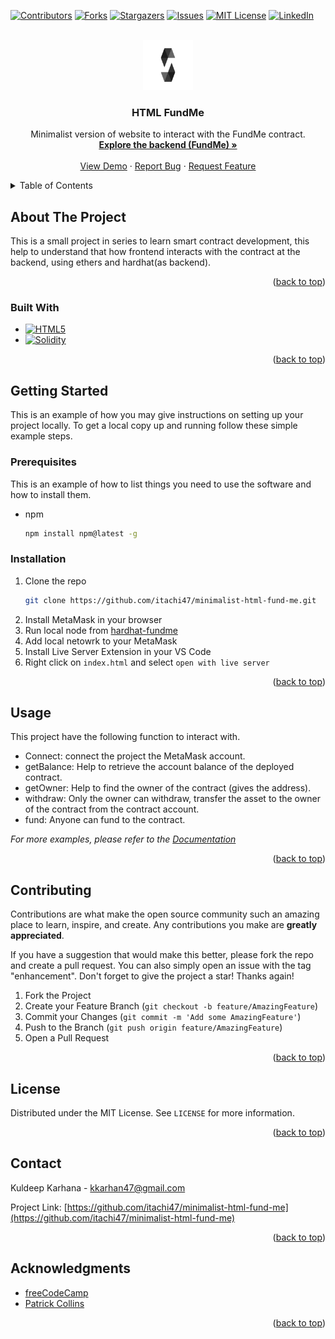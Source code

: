 <!-- Improved compatibility of back to top link: See: https://github.com/othneildrew/Best-README-Template/pull/73 -->
<a name="readme-top"></a>
<!--
*** Thanks for checking out the Best-README-Template. If you have a suggestion
*** that would make this better, please fork the repo and create a pull request
*** or simply open an issue with the tag "enhancement".
*** Don't forget to give the project a star!
*** Thanks again! Now go create something AMAZING! :D
-->



<!-- PROJECT SHIELDS -->
<!--
*** I'm using markdown "reference style" links for readability.
*** Reference links are enclosed in brackets [ ] instead of parentheses ( ).
*** See the bottom of this document for the declaration of the reference variables
*** for contributors-url, forks-url, etc. This is an optional, concise syntax you may use.
*** https://www.markdownguide.org/basic-syntax/#reference-style-links
-->
[![Contributors][contributors-shield]][contributors-url]
[![Forks][forks-shield]][forks-url]
[![Stargazers][stars-shield]][stars-url]
[![Issues][issues-shield]][issues-url]
[![MIT License][license-shield]][license-url]
[![LinkedIn][linkedin-shield]][linkedin-url]



<!-- PROJECT LOGO -->
<br />
<div align="center">
  <a href="https://github.com/itachi47/minimalist-html-fund-me">
    <img src="images/logo.png" alt="Logo" width="80" height="80">
  </a>

<h3 align="center">HTML FundMe</h3>

  <p align="center">
    Minimalist version of website to interact with the FundMe contract.
    <br />
    <a href="https://github.com/itachi47/hardhat-fund-me"><strong>Explore the backend (FundMe) »</strong></a>
    <br />
    <br />
    <a href="https://github.com/itachi47/minimalist-html-fund-me">View Demo</a>
    ·
    <a href="https://github.com/itachi47/minimalist-html-fund-me/issues">Report Bug</a>
    ·
    <a href="https://github.com/itachi47/minimalist-html-fund-me/issues">Request Feature</a>
  </p>
</div>



<!-- TABLE OF CONTENTS -->
<details>
  <summary>Table of Contents</summary>
  <ol>
    <li>
      <a href="#about-the-project">About The Project</a>
      <ul>
        <li><a href="#built-with">Built With</a></li>
      </ul>
    </li>
    <li>
      <a href="#getting-started">Getting Started</a>
      <ul>
        <li><a href="#prerequisites">Prerequisites</a></li>
        <li><a href="#installation">Installation</a></li>
      </ul>
    </li>
    <li><a href="#usage">Usage</a></li>
    <!-- <li><a href="#roadmap">Roadmap</a></li> -->
    <li><a href="#contributing">Contributing</a></li>
    <li><a href="#license">License</a></li>
    <li><a href="#contact">Contact</a></li>
    <li><a href="#acknowledgments">Acknowledgments</a></li>
  </ol>
</details>



<!-- ABOUT THE PROJECT -->
## About The Project

This is a small project in series to learn smart contract development, this help to understand that how frontend interacts with the contract at the backend, using ethers and hardhat(as backend).

<p align="right">(<a href="#readme-top">back to top</a>)</p>



### Built With

* [![HTML5][html.js]][html-url]
* [![Solidity][solidity.js]][solidity-url]

<p align="right">(<a href="#readme-top">back to top</a>)</p>



<!-- GETTING STARTED -->
## Getting Started

This is an example of how you may give instructions on setting up your project locally.
To get a local copy up and running follow these simple example steps.

### Prerequisites

This is an example of how to list things you need to use the software and how to install them.
* npm
  ```sh
  npm install npm@latest -g
  ```

### Installation


1. Clone the repo
   ```sh
   git clone https://github.com/itachi47/minimalist-html-fund-me.git
   ```
2. Install MetaMask in your browser
3. Run local node from [hardhat-fundme](https://github.com/itachi47/hardhat-fund-me)
4. Add local netowrk to your MetaMask
5. Install Live Server Extension in your VS Code 
6. Right click on `index.html` and select `open with live server`

<p align="right">(<a href="#readme-top">back to top</a>)</p>



<!-- USAGE EXAMPLES -->
## Usage

This project have the following function to interact with.
* Connect: connect the project the MetaMask account.
* getBalance: Help to retrieve the account balance of the deployed contract.
* getOwner: Help to find the owner of the contract (gives the address).
* withdraw: Only the owner can withdraw, transfer the asset to the owner of the contract from the contract account.
* fund: Anyone can fund to the contract.


_For more examples, please refer to the [Documentation](https://github.com/itachi47/minimalist-html-fund-me)_

<p align="right">(<a href="#readme-top">back to top</a>)</p>



<!-- ROADMAP -->
<!-- ## Roadmap

- [ ] Feature 1
- [ ] Feature 2
- [ ] Feature 3
    - [ ] Nested Feature

See the [open issues](https://github.com/itachi47/minimalist-html-fund-me/issues) for a full list of proposed features (and known issues).

<p align="right">(<a href="#readme-top">back to top</a>)</p> -->



<!-- CONTRIBUTING -->
## Contributing

Contributions are what make the open source community such an amazing place to learn, inspire, and create. Any contributions you make are **greatly appreciated**.

If you have a suggestion that would make this better, please fork the repo and create a pull request. You can also simply open an issue with the tag "enhancement".
Don't forget to give the project a star! Thanks again!

1. Fork the Project
2. Create your Feature Branch (`git checkout -b feature/AmazingFeature`)
3. Commit your Changes (`git commit -m 'Add some AmazingFeature'`)
4. Push to the Branch (`git push origin feature/AmazingFeature`)
5. Open a Pull Request

<p align="right">(<a href="#readme-top">back to top</a>)</p>



<!-- LICENSE -->
## License

Distributed under the MIT License. See `LICENSE` for more information.

<p align="right">(<a href="#readme-top">back to top</a>)</p>



<!-- CONTACT -->
## Contact

Kuldeep Karhana - kkarhan47@gmail.com

Project Link: [https://github.com/itachi47/minimalist-html-fund-me](https://github.com/itachi47/minimalist-html-fund-me)

<p align="right">(<a href="#readme-top">back to top</a>)</p>



<!-- ACKNOWLEDGMENTS -->
## Acknowledgments

* [freeCodeCamp](https://www.freecodecamp.org/)
* [Patrick Collins](https://twitter.com/PatrickAlphaC)

<p align="right">(<a href="#readme-top">back to top</a>)</p>



<!-- MARKDOWN LINKS & IMAGES -->
<!-- https://www.markdownguide.org/basic-syntax/#reference-style-links -->
[contributors-shield]: https://img.shields.io/github/contributors/itachi47/minimalist-html-fund-me.svg?style=for-the-badge
[contributors-url]: https://github.com/itachi47/minimalist-html-fund-me/graphs/contributors
[forks-shield]: https://img.shields.io/github/forks/itachi47/minimalist-html-fund-me.svg?style=for-the-badge
[forks-url]: https://github.com/itachi47/minimalist-html-fund-me/network/members
[stars-shield]: https://img.shields.io/github/stars/itachi47/minimalist-html-fund-me.svg?style=for-the-badge
[stars-url]: https://github.com/itachi47/minimalist-html-fund-me/stargazers
[issues-shield]: https://img.shields.io/github/issues/itachi47/minimalist-html-fund-me.svg?style=for-the-badge
[issues-url]: https://github.com/itachi47/minimalist-html-fund-me/issues
[license-shield]: https://img.shields.io/github/license/itachi47/minimalist-html-fund-me.svg?style=for-the-badge
[license-url]: https://github.com/itachi47/minimalist-html-fund-me/blob/master/LICENSE.txt
[linkedin-shield]: https://img.shields.io/badge/-LinkedIn-black.svg?style=for-the-badge&logo=linkedin&colorB=555
[linkedin-url]: https://www.linkedin.com/in/kuldeep-singh-karhana-80835119a/
[product-screenshot]: images/screenshot.png

[React.js]: https://img.shields.io/badge/React-20232A?style=for-the-badge&logo=react&logoColor=61DAFB
[React-url]: https://reactjs.org/
[html.js]: https://img.shields.io/badge/html5-%23E34F26.svg?style=for-the-badge&logo=html5&logoColor=white
[html-url]: https://developer.mozilla.org/en-US/docs/Glossary/HTML5
[solidity.js]: https://img.shields.io/badge/Solidity-%23363636.svg?style=for-the-badge&logo=solidity&logoColor=white
[solidity-url]: https://docs.soliditylang.org/en/v0.8.17/